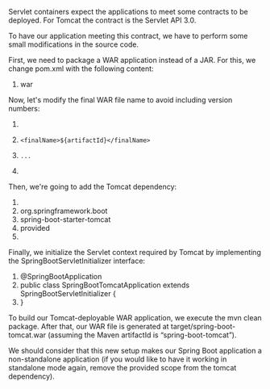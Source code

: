 Servlet containers expect the applications to meet some contracts to be deployed. For Tomcat the contract is the Servlet API 3.0.

To have our application meeting this contract, we have to perform some small modifications in the source code.

First, we need to package a WAR application instead of a JAR. For this, we change pom.xml with the following content:

1. <packaging>war</packaging>

Now, let's modify the final WAR file name to avoid including version numbers:

1. <build>
2.     <finalName>${artifactId}</finalName>
3.     ... 
4. </build>

Then, we're going to add the Tomcat dependency:

1. <dependency>
2.    <groupId>org.springframework.boot</groupId>
3.    <artifactId>spring-boot-starter-tomcat</artifactId>
4.    <scope>provided</scope>
5. </dependency>

Finally, we initialize the Servlet context required by Tomcat by implementing the SpringBootServletInitializer interface:

1. @SpringBootApplication
2. public class SpringBootTomcatApplication extends SpringBootServletInitializer {
3. }

To build our Tomcat-deployable WAR application, we execute the mvn clean package. After that, our WAR file is generated at target/spring-boot-tomcat.war (assuming the Maven artifactId is “spring-boot-tomcat”).

We should consider that this new setup makes our Spring Boot application a non-standalone application (if you would like to have it working in standalone mode again, remove the provided scope from the tomcat dependency).
